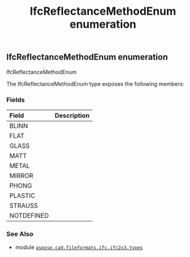 ﻿---
title: IfcReflectanceMethodEnum enumeration
second_title: Aspose.CAD for Python via .NET API References
description: 
type: docs
weight: 2770
url: /python-net/aspose.cad.fileformats.ifc.ifc2x3.types/ifcreflectancemethodenum/
is_root: false
---

## IfcReflectanceMethodEnum enumeration

IfcReflectanceMethodEnum



The IfcReflectanceMethodEnum type exposes the following members:

### Fields
| Field | Description |
| :- | :- |
| BLINN |  |
| FLAT |  |
| GLASS |  |
| MATT |  |
| METAL |  |
| MIRROR |  |
| PHONG |  |
| PLASTIC |  |
| STRAUSS |  |
| NOTDEFINED |  |



### See Also
* module [`aspose.cad.fileformats.ifc.ifc2x3.types`](..)
